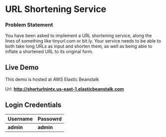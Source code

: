 # URL Shortening Service
### Problem Statement
You have been asked to implement a URL shortening service, along the lines of something like tinyurl.com or bit.ly. Your service needs to be able to both take long URLs as input and shorten them, as well as being able to inflate a shortened URL to its original form.

## Live Demo
This demo is hosted at AWS Elastic Beanstalk

Url: **http://shorturlnintx.us-east-1.elasticbeanstalk.com**

## Login Credentials
Username | Passowrd
--- | --- |
**admin** | **admin** |
